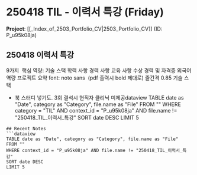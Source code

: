 # 250418 TIL - 이력서 특강 (Friday)
**Project**: [[_Index_of_2503_Portfolio_CV|2503_Portfolio_CV]] (ID: P_u95k08ja)
## 250418 이력서 특강
9가지 
핵심 역량:
기술 스택
학력 사항
경력 사항
교육 사항
수상 경력 및 자격증
외국어 역량
프로젝트 요약
font: noto sans  (pdf 출력시 bold 제대로)
줄간격 0.85
기술 스택
- 북 스터디 넣기도.
3회 결석시 현직자 클리닉 미제공dataview
TABLE date as "Date", category as "Category", file.name as "File"
FROM ""
WHERE category = "TIL" AND context_id = "P_u95k08ja" AND file.name != "250418_TIL_이력서_특강"
SORT date DESC
LIMIT 5
```
## Recent Notes
```dataview
TABLE date as "Date", category as "Category", file.name as "File" 
FROM ""
WHERE context_id = "P_u95k08ja" AND file.name != "250418_TIL_이력서_특강"
SORT date DESC
LIMIT 5
```